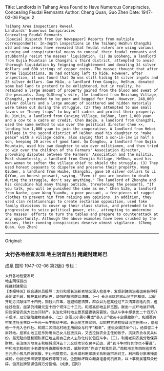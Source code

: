 Title: Landlords in Taihang Area Found to Have Numerous Conspiracies, Concealing Feudal Remnants
Author: Cheng Quan, Guo Zhen
Date: 1947-02-06
Page: 2

    Taihang Area Inspections Reveal
    Landlords' Numerous Conspiracies
    Concealing Feudal Remnants
    [Special Dispatch from Our Newspaper] Reports from multiple correspondents: In-depth inspections in the Taihang HeShun Changzhi old and new areas have revealed that feudal rulers are using various cunning and conspiratorial means to conceal their feudal remnants and stubbornly resist the masses' liquidation. (1) Qu BoSheng, a landlord from Qujia Mountain in Changzhi's third district, attempted to avoid thorough liquidation by feigning enlightenment and donating 34 silver dollars and 600 strings of copper coins. The masses thought that after three liquidations, Qu had nothing left to hide. However, after inspection, it was found that Qu was still hiding 14 silver ingots and 23 silver dollars. Guo MiGu, a landlord from Gaoqiu, HeShun, donated some bad land to pretend to be enlightened, but in reality, he retained a large amount of property gained from the blood and sweat of the peasants. Jing QiSheng's wife, the landlord from Beizhang Village, Changzhi, pretended to be poor and begged for food. However, 248,000 silver dollars and a large amount of scattered and hidden materials were taken out during the struggle. (2) They attempted to use small favors or "honey traps" to buy off cadres and protect their property. Du JinLin, a landlord from Canxing Village, HeShun, lent 1,000 yuan and a cow to a cadre on credit. Chen BaoZe, a landlord from Changzhi, used the same method to win over the political director Chen ××, lending him 1,000 yuan to join the cooperative. A landlord from Hebei Village in the second district of HeShun used his daughter to "make peace" with a village cadre, also saying that a son-in-law is half a son, keeping 20 acres of good land. Qu DongGou, a landlord from Qujia Mountain, used his own daughter to win over militiamen, and then tried to win over the children of the Farmers' Association director, provoking disputes between the Farmers' Association and the militia. Most shamelessly, a landlord from Chenjia Village, HeShun, used his own woman to soften the village chief to shield the struggle. (3) They used honest peasants to disperse and preserve their property. Wang QiuGen, a landlord from Huihe, Changzhi, gave 50 silver dollars to Li QiYun, an honest peasant, saying, "Even if you are beaten to death during the struggle, don't say anything." The landlord of Zhonghe and his concubine hid many things outside, threatening the peasants, "If you talk, you will be punished the same as me." Chen SiZe, a landlord from Nanhe, gave Wang YuanHu, a poor peasant, a few pieces of ragged clothes to prevent him from raising any opinions. In addition, they used clan relationships to create sectarian opposition, used fake family divisions to cover up their class status, and pretended to be progressive to seize political power, etc., attempting to undermine the masses' efforts to turn the tables and prepare to counterattack at any opportunity. Although the above examples have been crushed by the masses, their cunning conspiracies deserve utmost vigilance. (Cheng Quan, Guo Zhen)



<hr /> 

Original: 


### 太行各地检查发现  地主阴谋百出  掩藏封建尾巴
成泉  国珍
1947-02-06
第2版()
专栏：

    太行各地检查发现
    地主阴谋百出
    掩藏封建尾巴
    【本报特讯】综合通讯员报导：太行和顺长治新老地区深入检查中，发现封建统治者运用各种奸滑阴谋手段，掩护其封建尾巴，顽强的抵抗群众清算。（一）长治三区屈家山地主屈柏盛，以假开明方式献洋三十四元，铜钱六百串，逃避彻底清算，群众以为屈某经过三次清算没啥内货，但经过检查，屈某仍掩藏元宝十四个现洋二十三元。和顺高邱地主郭觅固，献出一点坏地装开明，实则保留农民大批血汗财产。长治北漳村地主景其盛妻装穷要饭，但从斗争中却拿出二十四万八千现洋，及分散隐藏物资甚多。（二）企图以小恩小惠或“美人计”收买干部保藏财产。和顺蚕兴村地主杜金林以一千元一头牛赊给干部，长治地主陈保则，以同样方法拉拢政治主任陈××，借给他一千元入合作社。和顺二区河北村地主用闺女与村干“和亲”，还说女婿顶半个儿，给保留二十亩好地。屈家山地主屈东狗用自己女儿拉拢民兵，又去拉拢农会主任的孩子，挑拨农会与民兵纠纷，最无耻的是和顺陈家庄地主用自己女人去软化村长包庇斗争。（三）。利用老实农民分散保存财物。长治辉河地主王秋根将现洋五十元交给老实农民李起运，说“到斗争时打死你也不要说”。中和地主和他的小老婆在外寄藏很多东西，威胁农民“你谈了和我同罪。”南和地主陈四则给贫农王元虎小孩几件破衣服，不让他提意见。此外或利用家族关系制造宗派对立，利用假分家来掩盖成份，伪装进步面貌掌握政权等等手段，企图破坏群众翻身准备伺机反攻，以上事例虽遭群众粉碎，但其狡猾阴谋值得万分警惕。（成泉、国珍）
